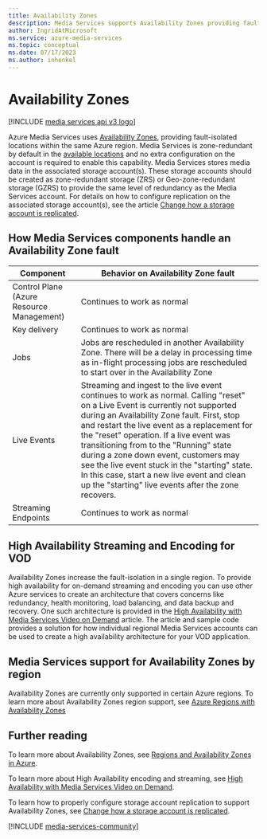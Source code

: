 ```yaml
---
title: Availability Zones
description: Media Services supports Availability Zones providing fault-isolation
author: IngridAtMicrosoft
ms.service: azure-media-services
ms.topic: conceptual
ms.date: 07/17/2023
ms.author: inhenkel
---
```


# Availability Zones

[!INCLUDE [media services api v3 logo](./includes/v3-hr.md)]

Azure Media Services uses [Availability Zones](/azure/availability-zones/az-overview), providing fault-isolated locations within the same Azure region. Media Services is zone-redundant by default in the [available locations](/azure/availability-zones/az-region#azure-regions-with-availability-zones) and no extra configuration on the account is required to enable this capability.  Media Services stores media data in the associated storage account(s).  These storage accounts should be created as zone-redundant storage (ZRS) or Geo-zone-redundant storage (GZRS) to provide the same level of redundancy as the Media Services account. For  details on how to configure replication on the associated storage account(s), see the article [Change how a storage account is replicated](/azure/storage/common/redundancy-migration).

## How Media Services components handle an Availability Zone fault

| Component             | Behavior on Availability Zone fault |
|-----------            |----------------------|
| Control Plane (Azure Resource Management) | Continues to work as normal |
| Key delivery            | Continues to work as normal |
| Jobs                    | Jobs are rescheduled in another Availability Zone. There will be a delay in processing time as in-flight processing jobs are rescheduled to start over in the Availability Zone |
| Live Events             | Streaming and ingest to the live event continues to work as normal. Calling "reset" on a Live Event is currently not supported during an Availability Zone fault. First, stop and restart the live event as a replacement for the "reset" operation. If a live event was transitioning from to the "Running" state during a zone down event, customers may see the live event stuck in the "starting" state. In this case, start a new live event and clean up the "starting" live events after the zone recovers.  |
| Streaming Endpoints     | Continues to work as normal |


## High Availability Streaming and Encoding for VOD

Availability Zones increase the fault-isolation in a single region. To provide high availability  for on-demand streaming and encoding you can use other Azure services to create an architecture that covers concerns like redundancy, health monitoring, load balancing, and data backup and recovery. One such architecture is provided in the [High Availability with Media Services Video on Demand](architecture-high-availability-encoding-concept.md) article.
The article and sample code provides a solution for how individual regional Media Services accounts can be used to create a high availability architecture for your VOD application.

## Media Services support for Availability Zones by region

Availability Zones are currently only supported in certain Azure regions. To learn more about Availability Zones region support, see [Azure Regions with Availability Zones](/azure/availability-zones/az-region#azure-regions-with-availability-zones)

## Further reading

To learn more about Availability Zones, see [Regions and Availability Zones in Azure](/azure/availability-zones/az-overview).

To learn more about High Availability encoding and streaming, see [High Availability with Media Services Video on Demand](architecture-high-availability-encoding-concept.md).

To learn how to properly configure storage account replication to support Availability Zones, see [Change how a storage account is replicated](/azure/storage/common/redundancy-migration).

[!INCLUDE [media-services-community](includes/media-services-community.md)]
